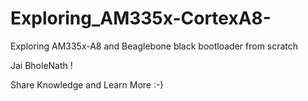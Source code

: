 # Exploring_AM335x-CortexA8-
Exploring AM335x-A8 and Beaglebone black bootloader from scratch 

Jai BholeNath !

Share Knowledge and Learn More :-)
